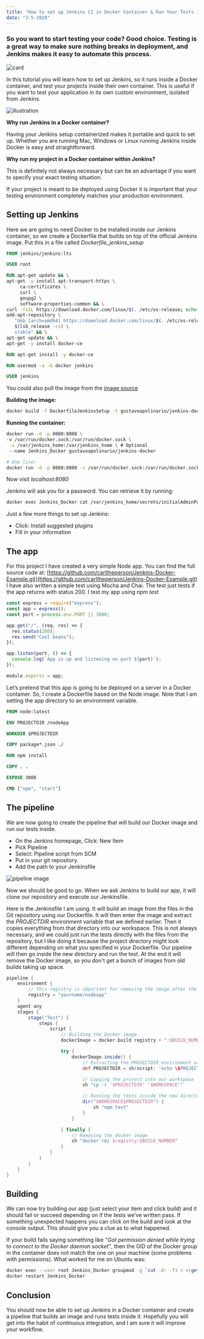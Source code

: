 ```yaml
---
title: "How to set up Jenkins CI in Docker Container & Run Your Tests Inside Their Own Container"
date: "3-5-2020"
---
```


### So you want to start testing your code? Good choice. Testing is a great way to make sure nothing breaks in deployment, and Jenkins makes it easy to automate this process.

![card](/media/jenkins-in-docker-and-tests-inside-own-container/card.jpeg)

In this tutorial you will learn how to set up Jenkins, so it runs inside a Docker container, and test your projects inside their own container. This is useful if you want to test your application in its own custom environment, isolated from Jenkins.

![illustration](/media/jenkins-in-docker-and-tests-inside-own-container/illustration.jpeg)

**Why run Jenkins in a Docker container?**

Having your Jenkins setup containerized makes it portable and quick to set up. Whether you are running Mac, Windows or Linux running Jenkins inside Docker is easy and straightforward.

**Why run my project in a Docker container within Jenkins?**

This is definitely not always necessary but can be an advantage if you want to specify your exact testing situation.

If your project is meant to be deployed using Docker it is important that your testing environment completely matches your production environment.

## Setting up Jenkins

Here we are going to need Docker to be installed inside our Jenkins container, so we create a Dockerfile that builds on top of the official Jenkins image. Put this in a file called _Dockerfile_jenkins_setup_

```dockerfile
FROM jenkins/jenkins:lts

USER root

RUN apt-get update && \
apt-get -y install apt-transport-https \
     ca-certificates \
     curl \
     gnupg2 \
     software-properties-common && \
curl -fsSL https://download.docker.com/linux/$(. /etc/os-release; echo "$ID")/gpg > /tmp/dkey; apt-key add /tmp/dkey && \
add-apt-repository \
   "deb [arch=amd64] https://download.docker.com/linux/$(. /etc/os-release; echo "$ID") \
   $(lsb_release -cs) \
   stable" && \
apt-get update && \
apt-get -y install docker-ce

RUN apt-get install -y docker-ce

RUN usermod -a -G docker jenkins

USER jenkins
```

You could also pull the image from the [image source](https://hub.docker.com/r/gustavoapolinario/jenkins-docker/dockerfile?ref=hackernoon.com)

**Building the image:**

```bash
docker build -f DockerfileJenkinsSetup -t gustavoapolinario/jenkins-docker .
```

**Running the container:**

```bash
docker run -d -p 8080:8080 \
-v /var/run/docker.sock:/var/run/docker.sock \
 -v /var/jenkins_home:/var/jenkins_home \ # Optional
 --name Jenkins_Docker gustavoapolinario/jenkins-docker

# One line:
docker run -d -p 8080:8080 -v /var/run/docker.sock:/var/run/docker.sock -v /var/jenkins_home:/var/jenkins_home --name Jenkins_Docker gustavoapolinario/jenkins-docker
```

Now visit _localhost:8080_

Jenkins will ask you for a password. You can retrieve it by running:

```bash
docker exec Jenkins_Docker cat /var/jenkins_home/secrets/initialAdminPassword
```

Just a few more things to set up Jenkins:

- Click: Install suggested plugins
- Fill in your information

## The app

For this project I have created a very simple Node app. You can find the full source code at: [https://github.com/carltheperson/Jenkins-Docker-Example.git](https://github.com/carltheperson/Jenkins-Docker-Example.git)
I have also written a simple test using Mocha and Chai. The test just tests if the app returns with status 200. I test my app using _npm test_

```javascript
const express = require("express");
const app = express();
const port = process.env.PORT || 3000;

app.get("/", (req, res) => {
  res.status(200);
  res.send("Cool beans");
});

app.listen(port, () => {
  console.log(`App is up and listening on port ${port}`);
});

module.exports = app;
```

Let’s pretend that this app is going to be deployed on a server in a Docker container. So, I create a Dockerfile based on the Node image. Note that I am setting the app directory to an environment variable.

```dockerfile
FROM node:latest

ENV PROJECTDIR /nodeApp

WORKDIR $PROJECTDIR

COPY package*.json ./

RUN npm install

COPY . .

EXPOSE 3000

CMD ["npm", "start"]
```

## The pipeline

We are now going to create the pipeline that will build our Docker image and run our tests inside.

- On the Jenkins homepage, Click: New Item
- Pick Pipeline
- Select: Pipeline script from SCM
- Put in your git repository.
- Add the path to your Jenkinsfile

![pipeline image](/media/jenkins-in-docker-and-tests-inside-own-container/pipeline.jpeg)

Now we should be good to go. When we ask Jenkins to build our app, it will clone our repository and execute our Jenkinsfile.

Here is the Jenkinsfile I am using. It will build an image from the files in the Git repository using our Dockerfile. It will then enter the image and extract the _PROJECTDIR_ environment variable that we defined earlier. Then it copies everything from that directory into our workspace. This is not always necessary, and we could just run the tests directly with the files from the repository, but I like doing it because the project directory might look different depending on what you specified in your Dockerfile.
Our pipeline will then go inside the new directory and run the test. At the end it will remove the Docker image, so you don't get a bunch of images from old builds taking up space.

```groovy
pipeline {
    environment {
        // This registry is important for removing the image after the tests
        registry = "yourname/nodeapp"
    }
    agent any
    stages {
        stage("Test") {
            steps {
                script {
                    // Building the Docker image
                    dockerImage = docker.build registry + ":$BUILD_NUMBER"

                    try {
                        dockerImage.inside() {
                            // Extracting the PROJECTDIR environment variable from inside the container
                            def PROJECTDIR = sh(script: 'echo \$PROJECTDIR', returnStdout: true).trim()

                            // Copying the project into our workspace
                            sh "cp -r '$PROJECTDIR' '$WORKSPACE'"

                            // Running the tests inside the new directory
                            dir("$WORKSPACE$PROJECTDIR") {
                                sh "npm test"
                            }
                        }

                    } finally {
                        // Removing the docker image
                        sh "docker rmi $registry:$BUILD_NUMBER"
                    }
                }
            }
        }
    }
}
```

## Building

We can now try building our app (just select your item and click build) and it should fail or succeed depending on if the tests we’ve written pass.
If something unexpected happens you can click on the build and look at the console output. This should give you a clue as to what happened.

If your build fails saying something like _“Got permission denied while trying to connect to the Docker daemon socket”_, then the GID of the Docker group in the container does not match the one on your machine (some problems with permissions). What worked for me on Ubuntu was:

```bash
docker exec --user root Jenkins_Docker groupmod -g `cut -d: -f3 < <(getent group docker)` docker
docker restart Jenkins_Docker
```

## Conclusion

You should now be able to set up Jenkins in a Docker container and create a pipeline that builds an image and runs tests inside it. Hopefully you will get into the habit of continuous integration, and I am sure it will improve your workflow.
